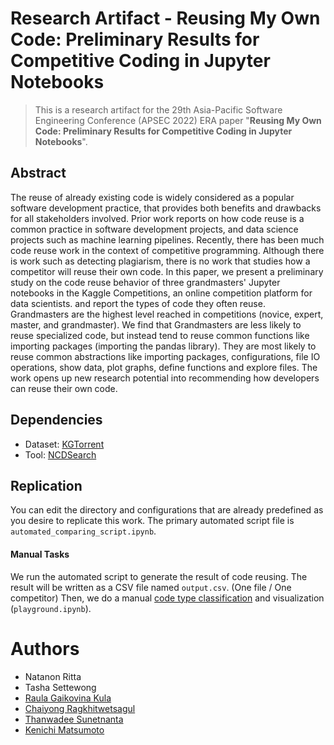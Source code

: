 # Research Artifact - Reusing My Own Code: Preliminary Results for Competitive Coding in Jupyter Notebooks

> This is a research artifact for the 29th Asia-Pacific Software Engineering Conference (APSEC 2022) ERA paper "**Reusing My Own Code: Preliminary Results for Competitive Coding in Jupyter Notebooks**".

## Abstract

The reuse of already existing code is widely considered as a popular software development practice, that provides both benefits and drawbacks for all stakeholders involved. Prior work reports on how code reuse is a common practice in software development projects, and data science projects such as machine learning pipelines. Recently, there has been much code reuse work in the context of competitive programming. Although there is work such as detecting plagiarism, there is no work that studies how a competitor will reuse their own code. In this paper, we present a preliminary study on the code reuse behavior of three grandmasters' Jupyter notebooks in the Kaggle Competitions, an online competition platform for data scientists. and report the types of code they often reuse. Grandmasters are the highest level reached in competitions (novice, expert, master, and grandmaster). We find that Grandmasters are less likely to reuse specialized code, but instead tend to reuse common functions like importing packages (importing the pandas library). They are most likely to reuse common abstractions like importing packages, configurations, file IO operations, show data, plot graphs, define functions and explore files.
The work opens up new research potential into recommending how developers can reuse their own code.

## Dependencies
- Dataset: [KGTorrent](https://zenodo.org/record/4468523)
- Tool: [NCDSearch](https://github.com/takashi-ishio/NCDSearch)

## Replication
You can edit the directory and configurations that are already predefined as you desire to replicate this work. The primary automated script file is `automated_comparing_script.ipynb`.

#### Manual Tasks
We run the automated script to generate the result of code reusing. The result will be written as a CSV file named `output.csv`. (One file / One competitor)
Then, we do a manual [code type classification](https://docs.google.com/spreadsheets/d/1V_JtBJURIcg-o8r25Go7eDnjsbA61gUP_0NEAsfdlpg/) and visualization (`playground.ipynb`).

# Authors
- Natanon Ritta
- Tasha Settewong
- [Raula Gaikovina Kula](https://raux.github.io/)
- [Chaiyong Ragkhitwetsagul](https://cragkhit.github.io/)
- [Thanwadee Sunetnanta](http://mucc.mahidol.ac.th/~ittth/)
- [Kenichi Matsumoto](https://matsumotokenichi.github.io/)